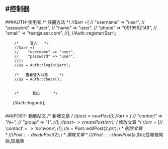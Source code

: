 
#控制器
------
###AUTH-使用者
        /*    註冊方法  */
        //$arr =[
        //    "username" => "user",
        //    "password" => "user",
        //    "name"     => "user",
        //    "phone"    => "0919552148",
        //    "email"    => "test@user.com",
        //];
        //Auth::register($arr);

        /*     登入   */
        //$arr =[
        //    "username" => "user",
        //    "password" => "user",
        //];
        //$s = Auth::login($arr);

        /*   查看登入狀態     */
        //$s = Auth::check();


        /*      登出      */
        //Auth::logout();
###
###POST- 動態貼文
        /*          新增文章    */
        //$post = new Post();
        //$arr = [
        //     "contact" => "hi~",
        //     "group" =>  "1",
        //];
        //$post->createPost($arr);
        /*          修改文章    */
        //$arr =[
        //'contact' => 'ne1w one',
        //];
        //$s = Post::editPost(2,$arr);
        /*          刪除文章    */
        //Post::deletePost(2);
        /*          讀取文章    */
        //Post::showPost($a,$b);從哪裡開始,取幾筆
###
